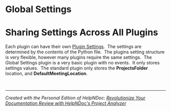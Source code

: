 # Global Settings

# Sharing Settings Across All Plugins

Each plugin can have their own [Plugin Settings](<PluginSettings.md>).&nbsp; The settings are determined by the contents of the Python file.&nbsp; The plugins setting structure is very flexible, however many plugins require the same settings.&nbsp; The Global Settings plugin is a very basic plugin with no events.&nbsp; It only stores settings values.&nbsp; The standard plugin only stores the **ProjectsFolder** location, and **DefaultMeetingLocation**.

&nbsp;


***
_Created with the Personal Edition of HelpNDoc: [Revolutionize Your Documentation Review with HelpNDoc's Project Analyzer](<https://www.helpndoc.com/feature-tour/advanced-project-analyzer/>)_
